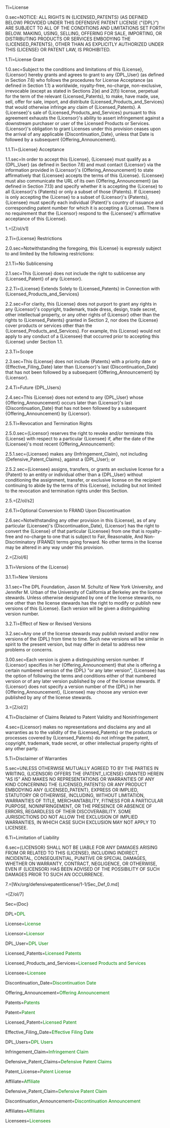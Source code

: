 Ti=License

0.sec=<span style="text-transform: uppercase">Notice: All rights in {Licensed_Patents} (as defined below) provided under this Defensive Patent License ("{DPL}") are subject to all of the conditions and limitations set forth below. Making, using, selling, offering for sale, importing, or distributing products or services embodying the {Licensed_Patents}, other than as explicitly authorized under this {License} or patent law, is prohibited.</span>

1.Ti=License Grant

1.0.sec=Subject to the conditions and limitations of this {License}, {Licensor} hereby grants and agrees to grant to any {DPL_User} (as defined in Section 7.6) who follows the procedures for License Acceptance (as defined in Section 1.1) a worldwide, royalty-free, no-charge, non-exclusive, irrevocable (except as stated in Sections 2(e) and 2(f)) license, perpetual for the term of the relevant {Licensed_Patents}, to make, have made, use, sell, offer for sale, import, and distribute {Licensed_Products_and_Services} that would otherwise infringe any claim of {Licensed_Patents}. A {Licensee}'s sale of {Licensed_Products_and_Services} pursuant to this agreement exhausts the {Licensor}'s ability to assert infringement against a downstream purchaser or user of the Licensed Products or Services. {Licensor}'s obligation to grant Licenses under this provision ceases upon the arrival of any applicable {Discontinuation_Date}, unless that Date is followed by a subsequent {Offering_Announcement}.

1.1.Ti={License} Acceptance

1.1.sec=In order to accept this {License}, {Licensee} must qualify as a {DPL_User} (as defined in Section 7.6) and must contact {Licensor} via the information provided in {Licensor}'s {Offering_Announcement} to state affirmatively that {Licensee} accepts the terms of this {License}. {Licensee} must also communicate the URL of its own {Offering_Announcement} (as defined in Section 7.13) and specify whether it is accepting the {License} to all {Licensor}'s {Patents} or only a subset of those {Patents}. If {Licensee} is only accepting the {License} to a subset of {Licensor}'s {Patents}, {Licensee} must specify each individual {Patent}'s country of issuance and corresponding patent number for which it is accepting a {License}. There is no requirement that the {Licensor} respond to the {Licensee}'s affirmative acceptance of this {License}.

1.=[Z/ol/s1]

2.Ti={License} Restrictions

2.0.sec=Notwithstanding the foregoing, this {License} is expressly subject to and limited by the following restrictions:

2.1.Ti=No Sublicensing

2.1.sec=This {License} does not include the right to sublicense any {Licensed_Patent} of any {Licensor}.

2.2.Ti={License} Extends Solely to {Licensed_Patents} in Connection with {Licensed_Products_and_Services}

2.2.sec=For clarity, this {License} does not purport to grant any rights in any {Licensor}'s copyright, trademark, trade dress, design, trade secret, other intellectual property, or any other rights of {Licensor} other than the rights to {Licensed_Patents} granted in Section 2, nor does the {License} cover products or services other than the {Licensed_Products_and_Services}.  For example, this {License} would not apply to any conduct of a {Licensee} that occurred prior to accepting this {License} under Section 1.1.

2.3.Ti=Scope

2.3.sec=This {License} does not include {Patents} with a priority date or {Effective_Filing_Date} later than {Licensor}'s last {Discontinuation_Date} that has not been followed by a subsequent {Offering_Announcement} by {Licensor}.

2.4.Ti=Future {DPL_Users}

2.4.sec=This {License} does not extend to any {DPL_User} whose {Offering_Announcement} occurs later than {Licensor}'s last {Discontinuation_Date} that has not been followed by a subsequent {Offering_Announcement} by {Licensor}.

2.5.Ti=Revocation and Termination Rights

2.5.0.sec={Licensor} reserves the right to revoke and/or terminate this {License} with respect to a particular {Licensee} if, after the date of the {Licensee}'s most recent {Offering_Announcement}:

2.5.1.sec={Licensee} makes any {Infringement_Claim}, not including {Defensive_Patent_Claims}, against a {DPL_User}; or

2.5.2.sec={Licensee} assigns, transfers, or grants an exclusive license for a {Patent} to an entity or individual other than a {DPL_User} without conditioning the assignment, transfer, or exclusive license on the recipient continuing to abide by the terms of this {License}, including but not limited to the revocation and termination rights under this Section.

2.5.=[Z/ol/s2]

2.6.Ti=Optional Conversion to FRAND Upon Discontinuation

2.6.sec=Notwithstanding any other provision in this {License}, as of any particular {Licensee}'s {Discontinuation_Date}, {Licensor} has the right to convert the {License} of that particular {Licensee} from one that is royalty-free and no-charge to one that is subject to Fair, Reasonable, And Non-Discriminatory (FRAND) terms going forward. No other terms in the license may be altered in any way under this provision.

2.=[Z/ol/6]

3.Ti=Versions of the {License}

3.1.Ti=New Versions

3.1.sec=The DPL Foundation, Jason M. Schultz of New York University, and Jennifer M. Urban of the University of California at Berkeley are the license stewards. Unless otherwise designated by one of the license stewards, no one other than the license stewards has the right to modify or publish new versions of this {License}. Each version will be given a distinguishing version number.

3.2.Ti=Effect of New or Revised Versions

3.2.sec=Any one of the license stewards may publish revised and/or new versions of the {DPL} from time to time. Such new versions will be similar in spirit to the present version, but may differ in detail to address new problems or concerns.

3.00.sec=Each version is given a distinguishing version number. If {Licensor} specifies in her {Offering_Announcement} that she is offering a certain numbered version of the {DPL} "or any later version", {Licensee} has the option of following the terms and conditions either of that numbered version or of any later version published by one of the license stewards. If {Licensor} does not specify a version number of the {DPL} in her {Offering_Announcement}, {Licensee} may choose any version ever published by any of the license stewards.

3.=[Z/ol/2]

4.Ti=Disclaimer of Claims Related to Patent Validity and Noninfringement

4.sec={Licensor} makes no representations and disclaims any and all warranties as to the validity of the {Licensed_Patents} or the products or processes covered by {Licensed_Patents} do not infringe the patent, copyright, trademark, trade secret, or other intellectual property rights of any other party.

5.Ti=Disclaimer of Warranties

5.sec=<span style="text-transform: uppercase">Unless otherwise mutually agreed to by the parties in writing, {Licensor} offers the {Patent_License} granted herein "as is" and makes no representations or warranties of any kind concerning the {Licensed_Patents} or any product embodying any {Licensed_Patent}, express or implied, statutory or otherwise, including, without limitation, warranties of title, merchantability, fitness for a particular purpose, noninfringement, or the presence or absence of errors, regardless of their discoverability. Some jurisdictions do not allow the exclusion of implied warranties, in which case such exclusion may not apply to licensee.</span>


6.Ti=Limitation of Liability

6.sec=<span style="text-transform: uppercase">{Licensor} shall not be liable for any damages arising from or related to this {License}, including indirect, incidental, consequential, punitive or special damages, whether on warranty, contract, negligence, or otherwise, even if {Licensor} has been advised of the possibility of such damages prior to such an occurrence.</span>

7.=[Wx/org/defensivepatentlicense/1-1/Sec_Def_0.md]

=[Z/ol/7]

Sec={Doc}

DPL=<font color="green">DPL</font>

License=<font color="green">License</font>

Licensor=<font color="green">Licensor</font>

DPL_User=<font color="green">DPL User</font>

Licensed_Patents=<font color="green">Licensed Patents</font>

Licensed_Products_and_Services=<font color="green">Licensed Products and Services</font>

Licensee=<font color="green">Licensee</font>

Discontinuation_Date=<font color="green">Discontinuation Date</font>

Offering_Announcement=<font color="green">Offering Announcement</font>

Patents=<font color="green">Patents</font>

Patent=<font color="green">Patent</font>

Licensed_Patent=<font color="green">Licensed Patent</font>

Effective_Filing_Date=<font color="green">Effective Filing Date</font>

DPL_Users=<font color="green">DPL Users</font>

Infringement_Claim=<font color="green">Infringement Claim</font>

Defensive_Patent_Claims=<font color="green">Defensive Patent Claims</font>

Patent_License=<font color="green">Patent License</font>

Affiliate=<font color="green">Affiliate</font>

Defensive_Patent_Claim=<font color="green">Defensive Patent Claim</font>

Discontinuation_Announcement=<font color="green">Discontinuation Announcement</font>

Affiliates=<font color="green">Affiliates</font>

Licensees=<font color="green">Licensees</font>
